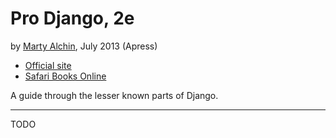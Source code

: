 # Pro Django, 2e
by [Marty Alchin](http://martyalchin.com), July 2013 (Apress)

- [Official site](http://prodjango.com)
- [Safari Books Online](https://www.safaribooksonline.com/library/view/pro-django-second/9781430258094/)

A guide through the lesser known parts of Django.

---

TODO
